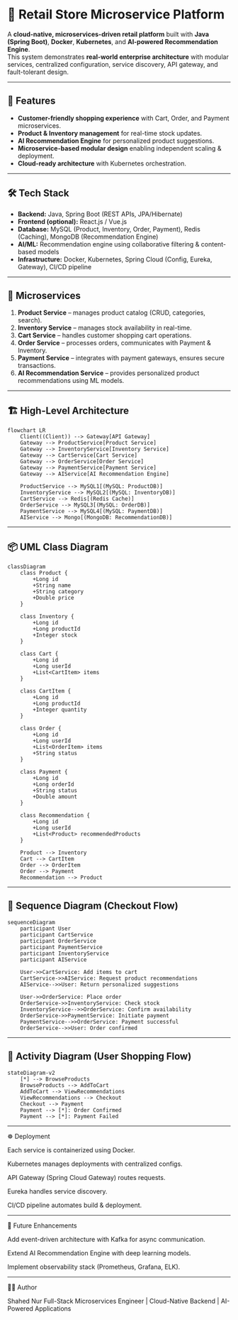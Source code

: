 # 🏬 Retail Store Microservice Platform

A **cloud-native, microservices-driven retail platform** built with **Java (Spring Boot)**, **Docker**, **Kubernetes**, and **AI-powered Recommendation Engine**.  
This system demonstrates **real-world enterprise architecture** with modular services, centralized configuration, service discovery, API gateway, and fault-tolerant design.

---

## 🚀 Features
- **Customer-friendly shopping experience** with Cart, Order, and Payment microservices.  
- **Product & Inventory management** for real-time stock updates.  
- **AI Recommendation Engine** for personalized product suggestions.  
- **Microservice-based modular design** enabling independent scaling & deployment.  
- **Cloud-ready architecture** with Kubernetes orchestration.  

---

## 🛠️ Tech Stack
- **Backend:** Java, Spring Boot (REST APIs, JPA/Hibernate)  
- **Frontend (optional):** React.js / Vue.js  
- **Database:** MySQL (Product, Inventory, Order, Payment), Redis (Caching), MongoDB (Recommendation Engine)  
- **AI/ML:** Recommendation engine using collaborative filtering & content-based models  
- **Infrastructure:** Docker, Kubernetes, Spring Cloud (Config, Eureka, Gateway), CI/CD pipeline  

---

## 🧩 Microservices
1. **Product Service** – manages product catalog (CRUD, categories, search).  
2. **Inventory Service** – manages stock availability in real-time.  
3. **Cart Service** – handles customer shopping cart operations.  
4. **Order Service** – processes orders, communicates with Payment & Inventory.  
5. **Payment Service** – integrates with payment gateways, ensures secure transactions.  
6. **AI Recommendation Service** – provides personalized product recommendations using ML models.  

---

## 🏗️ High-Level Architecture
```mermaid
flowchart LR
    Client((Client)) --> Gateway[API Gateway]
    Gateway --> ProductService[Product Service]
    Gateway --> InventoryService[Inventory Service]
    Gateway --> CartService[Cart Service]
    Gateway --> OrderService[Order Service]
    Gateway --> PaymentService[Payment Service]
    Gateway --> AIService[AI Recommendation Engine]

    ProductService --> MySQL1[(MySQL: ProductDB)]
    InventoryService --> MySQL2[(MySQL: InventoryDB)]
    CartService --> Redis[(Redis Cache)]
    OrderService --> MySQL3[(MySQL: OrderDB)]
    PaymentService --> MySQL4[(MySQL: PaymentDB)]
    AIService --> Mongo[(MongoDB: RecommendationDB)]
```
---

## 📦 UML Class Diagram
```mermaid
classDiagram
    class Product {
        +Long id
        +String name
        +String category
        +Double price
    }

    class Inventory {
        +Long id
        +Long productId
        +Integer stock
    }

    class Cart {
        +Long id
        +Long userId
        +List<CartItem> items
    }

    class CartItem {
        +Long id
        +Long productId
        +Integer quantity
    }

    class Order {
        +Long id
        +Long userId
        +List<OrderItem> items
        +String status
    }

    class Payment {
        +Long id
        +Long orderId
        +String status
        +Double amount
    }

    class Recommendation {
        +Long id
        +Long userId
        +List<Product> recommendedProducts
    }

    Product --> Inventory
    Cart --> CartItem
    Order --> OrderItem
    Order --> Payment
    Recommendation --> Product
```
---

## 🔄 Sequence Diagram (Checkout Flow)
```mermaid
sequenceDiagram
    participant User
    participant CartService
    participant OrderService
    participant PaymentService
    participant InventoryService
    participant AIService

    User->>CartService: Add items to cart
    CartService->>AIService: Request product recommendations
    AIService-->>User: Return personalized suggestions

    User->>OrderService: Place order
    OrderService->>InventoryService: Check stock
    InventoryService-->>OrderService: Confirm availability
    OrderService->>PaymentService: Initiate payment
    PaymentService-->>OrderService: Payment successful
    OrderService-->>User: Order confirmed
```

---

## 🏃 Activity Diagram (User Shopping Flow)
```mermaid
stateDiagram-v2
    [*] --> BrowseProducts
    BrowseProducts --> AddToCart
    AddToCart --> ViewRecommendations
    ViewRecommendations --> Checkout
    Checkout --> Payment
    Payment --> [*]: Order Confirmed
    Payment --> [*]: Payment Failed
```
---

☸️ Deployment

Each service is containerized using Docker.

Kubernetes manages deployments with centralized configs.

API Gateway (Spring Cloud Gateway) routes requests.

Eureka handles service discovery.

CI/CD pipeline automates build & deployment.

---

📌 Future Enhancements

Add event-driven architecture with Kafka for async communication.

Extend AI Recommendation Engine with deep learning models.

Implement observability stack (Prometheus, Grafana, ELK).

---

👨‍💻 Author

Shahed Nur
Full-Stack Microservices Engineer | Cloud-Native Backend | AI-Powered Applications